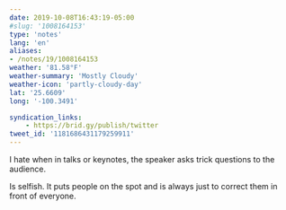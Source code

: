 ```yaml
---
date: 2019-10-08T16:43:19-05:00
#slug: '1008164153'
type: 'notes'
lang: 'en'
aliases:
- /notes/19/1008164153
weather: '81.58°F'
weather-summary: 'Mostly Cloudy'
weather-icon: 'partly-cloudy-day'
lat: '25.6609'
long: '-100.3491'

syndication_links:
    - https://brid.gy/publish/twitter
tweet_id: '1181686431179259911'
---
```

I hate when in talks or keynotes, the speaker asks trick questions to the audience.

Is selfish. It puts people on the spot and is always just to correct them in front of everyone.
